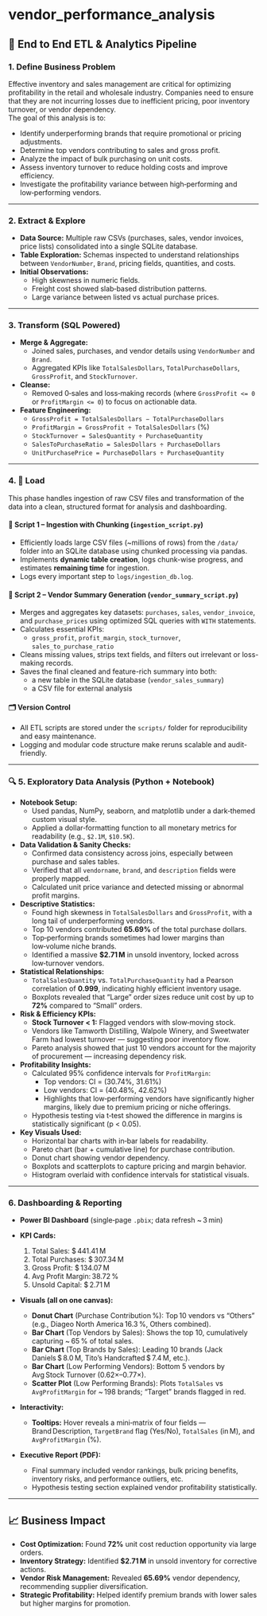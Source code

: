 # vendor_performance_analysis
## 🔄 End to End ETL & Analytics Pipeline

### 1. Define Business Problem
Effective inventory and sales management are critical for optimizing profitability in the retail and wholesale industry. Companies need to ensure that they are not incurring losses due to inefficient pricing, poor inventory turnover, or vendor dependency.  
The goal of this analysis is to:
- Identify underperforming brands that require promotional or pricing adjustments.  
- Determine top vendors contributing to sales and gross profit.  
- Analyze the impact of bulk purchasing on unit costs.  
- Assess inventory turnover to reduce holding costs and improve efficiency.  
- Investigate the profitability variance between high‑performing and low‑performing vendors.  

---

### 2. Extract & Explore
- **Data Source:** Multiple raw CSVs (purchases, sales, vendor invoices, price lists) consolidated into a single SQLite database.  
- **Table Exploration:** Schemas inspected to understand relationships between `VendorNumber`, `Brand`, pricing fields, quantities, and costs.  
- **Initial Observations:**  
  - High skewness in numeric fields.  
  - Freight cost showed slab‑based distribution patterns.  
  - Large variance between listed vs actual purchase prices.  

---

### 3. Transform (SQL Powered)
- **Merge & Aggregate:**  
  - Joined sales, purchases, and vendor details using `VendorNumber` and `Brand`.  
  - Aggregated KPIs like `TotalSalesDollars`, `TotalPurchaseDollars`, `GrossProfit`, and `StockTurnover`.  
- **Cleanse:**  
  - Removed 0‑sales and loss‑making records (where `GrossProfit <= 0` or `ProfitMargin <= 0`) to focus on actionable data.  
- **Feature Engineering:**  
  - `GrossProfit = TotalSalesDollars − TotalPurchaseDollars`  
  - `ProfitMargin = GrossProfit ÷ TotalSalesDollars` (%)  
  - `StockTurnover = SalesQuantity ÷ PurchaseQuantity`  
  - `SalesToPurchaseRatio = SalesDollars ÷ PurchaseDollars`  
  - `UnitPurchasePrice = PurchaseDollars ÷ PurchaseQuantity`  

---

### 4. 🧠 Load

This phase handles ingestion of raw CSV files and transformation of the data into a clean, structured format for analysis and dashboarding.

#### 🔹 Script 1 – Ingestion with Chunking (`ingestion_script.py`)

- Efficiently loads large CSV files (~millions of rows) from the `/data/` folder into an SQLite database using chunked processing via pandas.
- Implements **dynamic table creation**, logs chunk-wise progress, and estimates **remaining time** for ingestion.
- Logs every important step to `logs/ingestion_db.log`.

#### 🔹 Script 2 – Vendor Summary Generation (`vendor_summary_script.py`)

- Merges and aggregates key datasets: `purchases`, `sales`, `vendor_invoice`, and `purchase_prices` using optimized SQL queries with `WITH` statements.
- Calculates essential KPIs:
  - `gross_profit`, `profit_margin`, `stock_turnover`, `sales_to_purchase_ratio`
- Cleans missing values, strips text fields, and filters out irrelevant or loss-making records.
- Saves the final cleaned and feature-rich summary into both:
  - a new table in the SQLite database (`vendor_sales_summary`)
  - a CSV file for external analysis

#### 🗂 Version Control

- All ETL scripts are stored under the `scripts/` folder for reproducibility and easy maintenance.
- Logging and modular code structure make reruns scalable and audit-friendly.


---

### 🔍 5. Exploratory Data Analysis (Python + Notebook)
- **Notebook Setup:**  
  - Used pandas, NumPy, seaborn, and matplotlib under a dark‑themed custom visual style.  
  - Applied a dollar‑formatting function to all monetary metrics for readability (e.g., `$2.1M`, `$10.5K`).  
- **Data Validation & Sanity Checks:**  
  - Confirmed data consistency across joins, especially between purchase and sales tables.  
  - Verified that all `vendorname`, `brand`, and `description` fields were properly mapped.  
  - Calculated unit price variance and detected missing or abnormal profit margins.  
- **Descriptive Statistics:**  
  - Found high skewness in `TotalSalesDollars` and `GrossProfit`, with a long tail of underperforming vendors.  
  - Top 10 vendors contributed **65.69%** of the total purchase dollars.  
  - Top‑performing brands sometimes had lower margins than low‑volume niche brands.  
  - Identified a massive **\$2.71 M** in unsold inventory, locked across low‑turnover vendors.  
- **Statistical Relationships:**  
  - `TotalSalesQuantity` vs. `TotalPurchaseQuantity` had a Pearson correlation of **0.999**, indicating highly efficient inventory usage.  
  - Boxplots revealed that “Large” order sizes reduce unit cost by up to **72%** compared to “Small” orders.  
- **Risk & Efficiency KPIs:**  
  - **Stock Turnover < 1:** Flagged vendors with slow‑moving stock.  
  - Vendors like Tamworth Distilling, Walpole Winery, and Sweetwater Farm had lowest turnover — suggesting poor inventory flow.  
  - Pareto analysis showed that just 10 vendors account for the majority of procurement — increasing dependency risk.  
- **Profitability Insights:**  
  - Calculated 95% confidence intervals for `ProfitMargin`:  
    - Top vendors: CI = (30.74%, 31.61%)  
    - Low vendors: CI = (40.48%, 42.62%)  
    - Highlights that low‑performing vendors have significantly higher margins, likely due to premium pricing or niche offerings.  
  - Hypothesis testing via t‑test showed the difference in margins is statistically significant (p < 0.05).  
- **Key Visuals Used:**  
  - Horizontal bar charts with in‑bar labels for readability.  
  - Pareto chart (bar + cumulative line) for purchase contribution.  
  - Donut chart showing vendor dependency.  
  - Boxplots and scatterplots to capture pricing and margin behavior.  
  - Histogram overlaid with confidence intervals for statistical visuals.  

---

### 6. Dashboarding & Reporting
- **Power BI Dashboard** (single‑page `.pbix`; data refresh ~ 3 min)  
- **KPI Cards:**  
  1. Total Sales: \$ 441.41 M  
  2. Total Purchases: \$ 307.34 M  
  3. Gross Profit: \$ 134.07 M  
  4. Avg Profit Margin: 38.72 %  
  5. Unsold Capital: \$ 2.71 M  
- **Visuals (all on one canvas):**  
  - **Donut Chart** (Purchase Contribution %): Top 10 vendors vs “Others” (e.g., Diageo North America 16.3 %, Others combined).  
  - **Bar Chart** (Top Vendors by Sales): Shows the top 10, cumulatively capturing ~ 65 % of total sales.  
  - **Bar Chart** (Top Brands by Sales): Leading 10 brands (Jack Daniels \$ 8.0 M, Tito’s Handcrafted \$ 7.4 M, etc.).  
  - **Bar Chart** (Low Performing Vendors): Bottom 5 vendors by Avg Stock Turnover (0.62×–0.77×).  
  - **Scatter Plot** (Low Performing Brands): Plots `TotalSales` vs `AvgProfitMargin` for ~ 198 brands; “Target” brands flagged in red.  
- **Interactivity:**  
  - **Tooltips:** Hover reveals a mini‑matrix of four fields — Brand Description, `TargetBrand` flag (Yes/No), `TotalSales` (in M), and `AvgProfitMargin` (%).  
 
- **Executive Report (PDF):**  
  - Final summary included vendor rankings, bulk pricing benefits, inventory risks, and performance outliers, etc.  
  - Hypothesis testing section explained vendor profitability statistically.  

---

## 📈 Business Impact
- **Cost Optimization:** Found **72%** unit cost reduction opportunity via large orders.  
- **Inventory Strategy:** Identified **\$2.71 M** in unsold inventory for corrective actions.  
- **Vendor Risk Management:** Revealed **65.69%** vendor dependency, recommending supplier diversification.  
- **Strategic Profitability:** Helped identify premium brands with lower sales but higher margins for promotion.  
